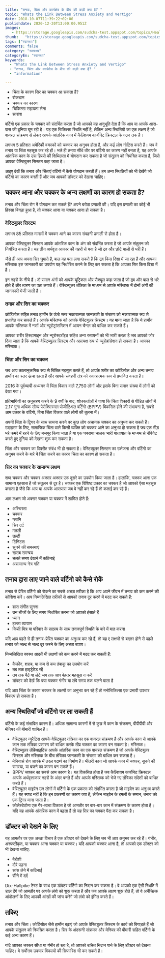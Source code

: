 ```yaml
---
title: "तनाव, चिंता और कार्यक्षेत्र के बीच की कड़ी क्या है? "
topic: "Whats the Link Between Stress Anxiety and Vertigo"
date: 2018-10-07T11:39:22+02:00
publishdate: 2020-12-20T13:00:00.951Z
images: 
   - https://storage.googleapis.com/sudcha-test.appspot.com/topics/Health/default-selection/1.jpg
thumb:   "https://storage.googleapis.com/sudcha-test.appspot.com/topics/Health/default-selection/thumb/1.jpg"
tags: ["स्वास्थ्य"]
comments: false
category: "स्वास्थ्य"
categoryEn: "स्वास्थ्य"
keywords: 
  - "Whats the Link Between Stress Anxiety and Vertigo"
  - "तनाव, चिंता और कार्यक्षेत्र के बीच की कड़ी क्या है? "
  - "information"

---
```

<ul> <li> चिंता के कारण सिर का चक्कर आ सकता है? </li> <li> रोकथाम </li> <li> चक्कर का कारण </li> <li> चिकित्सा सहायता लेना </li> <li> सारांश </li > </ul> <p> वर्टिगो एक प्रकार के चक्कर को संदर्भित करता है जो आपको यह अनुभूति देता है कि आप या आपके आस-पास की दुनिया घूम रही है। यह एक चिकित्सा स्थिति नहीं है, लेकिन अन्य स्थितियों का एक लक्षण है जो वायरल संक्रमण से लेकर आपके आंतरिक कान में कैल्शियम कार्बोनेट क्रिस्टल के गठन तक है। </p> <p> लगभग 5 प्रतिशत अमेरिकी वयस्कों को चक्कर का अनुभव होता है, और कई लोग नोटिस करते हैं। जब वे तनाव या चिंता महसूस कर रहे हों। भले ही तनाव सीधे तौर पर वर्टिगो का कारण नहीं बनता है, यह आपके आंतरिक कान के उस हिस्से की शिथिलता में योगदान कर सकता है जो संतुलन को नियंत्रित करता है, जिसे आपका वेस्टिबुलर सिस्टम कहा जाता है। </p> <p> आइए देखें कि तनाव और चिंताएं वर्टिगो में कैसे योगदान करती हैं। हम अन्य स्थितियों को भी देखेंगे जो वर्टिगो का कारण बनती हैं और जब आपको डॉक्टर को देखना चाहिए। </p> <h2> चक्कर आना और चक्कर के अन्य लक्षणों का कारण हो सकता है? </H2> <p> तनाव और चिंता रोग में योगदान कर सकते हैं? अपने बरोठा प्रणाली की। यदि इस प्रणाली का कोई भी हिस्सा बिगड़ा हुआ है, तो चक्कर आना या चक्कर आना हो सकता है। </p> <h3> वेस्टिबुलर सिस्टम </h3> <p> लगभग 85 प्रतिशत मामलों में चक्कर आने का कारण संवहनी प्रणाली से होता है। </p > <p> आपका वेस्टिबुलर सिस्टम आपके आंतरिक कान के अंग को संदर्भित करता है जो आपके संतुलन को नियंत्रित करता है। यह तीन अर्धवृत्त आकार की नहरों से बना है जो द्रव और छोटे बालों से भरी हैं। </p> <p> जैसे ही आप अपना सिर घुमाते हैं, बाल यह पता लगा सकते हैं कि द्रव किस दिशा में जा रहा है और आपका मस्तिष्क इस जानकारी का उपयोग यह निर्धारित करने के लिए कर सकता है कि आपका सिर किस दिशा में है। </p> <p> इन नहरों के नीचे हैं। दो समान अंगों को आपके यूट्रिकल और सैक्यूल कहा जाता है जो द्रव और बाल से भरे होते हैं और त्वरण का पता लगाते हैं। वेस्टिब्युलर तंत्रिका के माध्यम से आपके मस्तिष्क में दोनों अंगों की जानकारी भेजी जाती है। </p> <h3> तनाव और सिर का चक्कर </h3> <p> कोर्टिसोल सहित तनाव हार्मोन के ऊंचे स्तर नकारात्मक जानकारी के संचरण को नकारात्मक रूप से प्रभावित कर सकते हैं। आपके मस्तिष्क को आपके वेस्टिबुलर सिस्टम। यह माना जाता है कि ये हार्मोन आपके मस्तिष्क में नसों और न्यूरोट्रांसमिशन में आयन चैनल को बाधित कर सकते हैं। </p> <p> आपका शरीर हिस्टामाइन और न्यूरोस्टरॉइड सहित अन्य रसायनों को भी जारी करता है जब आपको जोर दिया जाता है कि आपके वेस्टिब्युलर सिस्टम और अप्रत्यक्ष रूप से न्यूरोब्रांसेशन हो सकता है। आपका मस्तिष्क। </p> <h3> चिंता और सिर का चक्कर </h3> <p> जब आप कालानुक्रमिक रूप से चिंतित महसूस करते हैं, तो आपके शरीर का कोर्टिसोल और अन्य तनाव हार्मोन का स्तर ऊंचा रहता है और आपके संवहनी तंत्र को नकारात्मक रूप से प्रभावित करता है। </p> <p > 2016 के पूर्वव्यापी अध्ययन में चिंता विकार वाले 7,750 लोगों और इसके बिना समान संख्या में लोगों को देखा गया। </p> <p> प्रतिभागियों का अनुसरण करने के 9 वर्षों के बाद, शोधकर्ताओं ने पाया कि चिंता विकारों से पीड़ित लोगों में 2.17 गुना अधिक सौम्य पेरोक्सिस्मल पोजीटिअल वर्टिगो (BPPV) विकसित होने की संभावना है, सबसे आम प्रकार के वर्टिगो, बिना चिंता विकार वाले लोगों की तुलना में। </p> <p> अपनी चिंता के ट्रिगर के साथ सामना करने पर कुछ लोग अचानक चक्कर का अनुभव कर सकते हैं। उदाहरण के लिए, सामाजिक चिंता वाले किसी व्यक्ति को चक्कर आने का अनुभव हो सकता है जब एक भीड़ भरे कमरे में रहने के लिए मजबूर किया जाता है या एक घबराया चालक भारी यातायात के माध्यम से नेविगेट करते हुए दुनिया को देखना शुरू कर सकता है। </p> <p> चिंता और चक्कर का विपरीत संबंध भी हो सकता है। वेस्टिब्युलर सिस्टम का उत्तेजना और वर्टिगो का अनुभव करने के बारे में चिंता करने का कारण चिंता का कारण हो सकता है। </p> <h3> सिर का चक्कर के सामान्य लक्षण </h3> <p> शब्द चक्कर और चक्कर अक्सर अक्सर एक दूसरे का उपयोग किया जाता है। हालांकि, चक्कर आना एक सामान्य एहसास है जो संतुलन से दूर है। चक्कर एक विशिष्ट प्रकार का चक्कर है जो आपको ऐसा महसूस कराता है जैसे कि आप या आपके आसपास जब वे नहीं कर रहे हैं तो कताई कर रहे हैं। </p> <p> आम लक्षण जो अक्सर चक्कर या चक्कर में शामिल होते हैं: </p> <ul> <li> अस्थिरता </li> <li> चक्कर </li> <li> ग्लानि </li> <li> सिर दर्द </li> <li> मतली </li> <li> उल्टी </li> <li> टिनिटस </li> <li> सुनने की समस्याएं </li> <li> खराब समन्वय </li> <li> चलते समय देखने में कठिनाई </li> <li> असामान्य नेत्र गति </li> </ul> <h2 > तनाव द्वारा लाए जाने वाले वर्टिगो को कैसे रोकें </h2> <p> तनाव से प्रेरित वर्टिगो को रोकने का सबसे अच्छा तरीका है कि आप अपने जीवन में तनाव को कम करने की कोशिश करें। आप निम्नलिखित तरीकों से आपको तनाव दूर करने में मदद कर सकते हैं: </p> <ul> <li> शांत संगीत सुनना </li> <li> उन चीजों के लिए समय निर्धारित करना जो आपको हंसाते हैं </li> <li> ध्यान </li> <li> हल्का व्यायाम </li> <li> किसी मित्र या परिवार के सदस्य के साथ तनावपूर्ण स्थिति के बारे में बात करना </li> </ul> <p> यदि आप पहले से ही तनाव-प्रेरित चक्कर का अनुभव कर रहे हैं, तो यह ए लक्षणों से बदतर होने से पहले तनाव को जल्द से जल्द दूर करने के लिए अच्छा उपाय। </p> <p> निम्नलिखित स्वस्थ आदतें भी लक्षणों को कम करने में मदद कर सकती हैं: </p> <ul> <li> कैफीन, शराब, या कम से कम तंबाकू का उपयोग करें </li> <li> तब तक हाइड्रेटेड रहें </li> <li> तब तक बैठें या लेटें जब तक आप बेहतर महसूस न करें </li> <li> डॉक्टर को देखें कि क्या चक्कर गंभीर या लंबे समय तक चलने वाला है </li> </ul> <p> यदि आप चिंता के कारण चक्कर के लक्षणों का अनुभव कर रहे हैं तो मनोचिकित्सा एक प्रभावी उपचार विकल्प हो सकता है। </p> <h2> अन्य स्थितियाँ जो वर्टिगो पर ला सकती हैं </h2> <p> वर्टिगो के कई संभावित कारण हैं। अधिक सामान्य कारणों में से कुछ में कान के संक्रमण, बीपीपीवी और मेनियर की बीमारी शामिल हैं। </p> <ul> <li> वेस्टिबुलर न्युरैटिस आपके वेस्टिबुलर तंत्रिका का एक वायरल संक्रमण है और आपके कान से आपके कान तक तंत्रिका प्रसारण को बाधित करके तीव्र चक्कर का कारण बन सकता है। मस्तिष्क। </li> <li> वेस्टिब्युलर लेब्रिंथाइटिस आपके आंतरिक कान का एक वायरल संक्रमण है जो आपके वेस्टिबुलर सिस्टम और मस्तिष्क के बीच तंत्रिका जानकारी के संचरण को बाधित कर सकता है। </li> <li> मेनियार्स रोग आपके में तरल पदार्थ का निर्माण है। भीतरी कान जो आपके कान में चक्कर, सुनने की समस्या, या बजने का कारण बन सकते हैं। </li> <li> BPPV चक्कर का सबसे आम कारण है। यह विकसित होता है जब कैल्शियम कार्बोनेट क्रिस्टल आपके अर्धवृत्ताकार नहरों के अंदर बनते हैं और आपके मस्तिष्क को भेजे गए तंत्रिका संदेशों को बाधित करते हैं। </li> <li> वेस्टिबुलर माइग्रेन उन लोगों में वर्टिगो के एक प्रकरण को संदर्भित करता है जो माइग्रेन का अनुभव करते हैं। यह स्पष्ट नहीं है कि इन प्रकरणों का कारण क्या है, लेकिन माइग्रेन के हमलों के समान, तनाव को एक ट्रिगर माना जाता है। </li> <li> कोलेस्टेटोमा एक गैर-त्वचा विकास है जो आमतौर पर बार-बार कान में संक्रमण के कारण होता है। यदि यह आपके आंतरिक कान में बढ़ता है तो यह सिर का चक्कर पैदा कर सकता है। </li> </ul> <h2> डॉक्टर को देखने के लिए </h2> <p> यह आमतौर पर एक अच्छा विचार है एक डॉक्टर को देखने के लिए जब भी आप अनुभव कर रहे हैं। गंभीर, अस्पष्टीकृत, या चक्कर आना चक्कर या चक्कर। यदि आपको चक्कर आना है, तो आपको एक डॉक्टर को भी देखना चाहिए: </p> <ul> <li> बेहोशी </li> <li> दौरे पड़ना </li> <li> सांस लेने में कठिनाई </li> <li> सीने में दर्द </li> </ul> <p> Dix-Hallpike टेस्ट के साथ एक डॉक्टर वर्टिगो का निदान कर सकता है। वे आपको एक ऐसी स्थिति में डाल देंगे जो आमतौर पर आपके लंबो को शुरू करता है और जब आपके लक्षण शुरू होते हैं, तो वे अनैच्छिक आंदोलनों के लिए आपकी आंखों की जांच करेंगे जो लंबो को इंगित करते हैं। </p> <h2> तकिए </h2> <p> तनाव और चिंता। कोर्टिसोल जैसे हार्मोन बढ़ाएं जो आपके वेस्टिबुलर सिस्टम के कार्य को बिगाड़ते हैं जो आपके संतुलन को नियंत्रित करता है। सिर के अंदरूनी संक्रमण और मेनियर की बीमारी सहित वर्टिगो के कई अन्य कारण हैं। </p> <p> यदि आपका चक्कर सीधा या गंभीर हो रहा है, तो आपको उचित निदान पाने के लिए डॉक्टर को देखना चाहिए। वे सर्वोत्तम उपचार विकल्पों की सिफारिश भी कर सकते हैं। </p> 